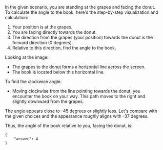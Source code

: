In the given scenario, you are standing at the grapes and facing the donut. To calculate the angle to the book, here's the step-by-step visualization and calculation:

1. Your position is at the grapes.
2. You are facing directly towards the donut.
3. The direction from the grapes (your position) towards the donut is the forward direction (0 degrees).
4. Relative to this direction, find the angle to the book.

Looking at the image:
- The grapes to the donut forms a horizontal line across the screen. 
- The book is located below this horizontal line.

To find the clockwise angle:
- Moving clockwise from the line pointing towards the donut, you encounter the book on your way. This path moves to the right and slightly downward from the grapes.

The angle appears close to -45 degrees or slightly less. Let's compare with the given choices and the appearance roughly aligns with -37 degrees.

Thus, the angle of the book relative to you, facing the donut, is:
```
{
    "answer": 4
}
```